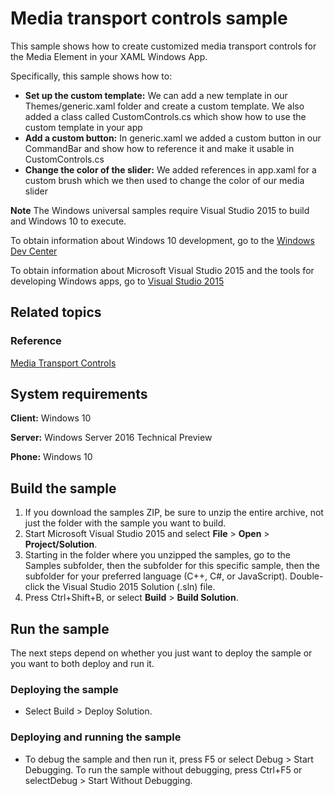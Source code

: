 <!---
  category: AudioVideoAndCamera
  samplefwlink: http://go.microsoft.com/fwlink/p/?LinkId=620023
--->

# Media transport controls sample

This sample shows how to create customized media transport controls for the Media Element in your XAML Windows App.

Specifically, this sample shows how to:

- **Set up the custom template:** We can add a new template in our Themes/generic.xaml folder and create a custom template. We also added a class called CustomControls.cs 
which show how to use the custom template in your app
- **Add a custom button:** In generic.xaml we added a custom button in our CommandBar and show how to reference it and make it usable in CustomControls.cs
- **Change the color of the slider:** We added references in app.xaml for a custom brush which we then used to change the color of our media slider

**Note** The Windows universal samples require Visual Studio 2015 to build and Windows 10 to execute.
 
To obtain information about Windows 10 development, go to the [Windows Dev Center](http://go.microsoft.com/fwlink/?LinkID=532421)

To obtain information about Microsoft Visual Studio 2015 and the tools for developing Windows apps, go to [Visual Studio 2015](http://go.microsoft.com/fwlink/?LinkID=532422)

## Related topics

### Reference

<!-- Add links to related API -->

[Media Transport Controls](https://msdn.microsoft.com/library/windows/apps/windows.ui.xaml.controls.mediatransportcontrols.aspx)

## System requirements

**Client:** Windows 10

**Server:** Windows Server 2016 Technical Preview

**Phone:**  Windows 10

## Build the sample

1. If you download the samples ZIP, be sure to unzip the entire archive, not just the folder with the sample you want to build. 
2. Start Microsoft Visual Studio 2015 and select **File** \> **Open** \> **Project/Solution**.
3. Starting in the folder where you unzipped the samples, go to the Samples subfolder, then the subfolder for this specific sample, then the subfolder for your preferred language (C++, C#, or JavaScript). Double-click the Visual Studio 2015 Solution (.sln) file.
4. Press Ctrl+Shift+B, or select **Build** \> **Build Solution**.

## Run the sample

The next steps depend on whether you just want to deploy the sample or you want to both deploy and run it.

### Deploying the sample

- Select Build > Deploy Solution. 

### Deploying and running the sample

- To debug the sample and then run it, press F5 or select Debug >  Start Debugging. To run the sample without debugging, press Ctrl+F5 or selectDebug > Start Without Debugging. 
